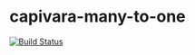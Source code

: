 capivara-many-to-one
================
[![Build Status](https://travis-ci.org/CapivaraJS/capivara-many-to-one.svg)](https://travis-ci.org/CapivaraJS/capivara-many-to-one.svg)